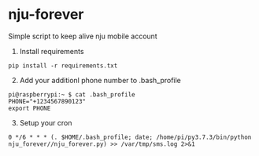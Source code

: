 # nju-forever
Simple script to keep alive nju mobile account

1. Install requirements
```
pip install -r requirements.txt
```

2. Add your additionl phone number to .bash_profile
```
pi@raspberrypi:~ $ cat .bash_profile
PHONE="+1234567890123"
export PHONE
```

3. Setup your cron
```
0 */6 * * * (. $HOME/.bash_profile; date; /home/pi/py3.7.3/bin/python nju_forever//nju_forever.py) >> /var/tmp/sms.log 2>&1
```
